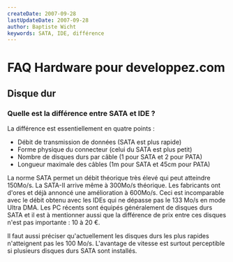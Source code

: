 ```yaml
---
createDate: 2007-09-28
lastUpdateDate: 2007-09-28
author: Baptiste Wicht
keywords: SATA, IDE, différence
---
```


# FAQ Hardware pour developpez.com

## Disque dur

### Quelle est la différence entre SATA et IDE ?

La différence est essentiellement en quatre points :

- Débit de transmission de données (SATA est plus rapide)
- Forme physique du connecteur (celui du SATA est plus petit)
- Nombre de disques durs par câble (1 pour SATA et 2 pour PATA)
- Longueur maximale des câbles (1m pour SATA et 45cm pour PATA)

La norme SATA permet un débit théorique très élevé qui peut atteindre 150Mo/s. La SATA-II arrive même à 300Mo/s théorique. Les fabricants ont d'ores et déjà annoncé une amélioration à 600Mo/s. Ceci est incomparable avec le débit obtenu avec les IDEs qui ne dépasse pas le 133 Mo/s en mode Ultra DMA. Les PC récents sont équipés généralement de disques durs SATA et il est à mentionner aussi que la différence de prix entre ces disques n'est pas importante : 10 à 20 €.

Il faut aussi préciser qu'actuellement les disques durs les plus rapides n'atteignent pas les 100 Mo/s. L'avantage de vitesse est surtout perceptible si plusieurs disques durs SATA sont installés.